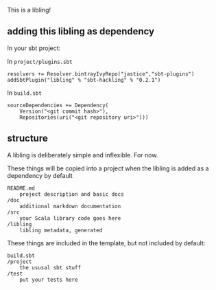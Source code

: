 This is a libling!

## adding this libling as dependency

In your sbt project:

In `project/plugins.sbt`

    resolvers += Resolver.bintrayIvyRepo("jastice","sbt-plugins")
    addSbtPlugin("libling" % "sbt-hackling" % "0.2.1")

In `build.sbt`

    sourceDependencies += Dependency(
        Version("<git commit hash>"), 
        Repositories(uri("<git repository uri>")))

## structure

A libling is deliberately simple and inflexible. For now.

These things will be copied into a project when the libling is added as a dependency by default

    README.md
        project description and basic docs
    /doc
        additional markdown documentation
    /src
        your Scala library code goes here
    /libling
        libling metadata, generated

These things are included in the template, but not included by default:

    build.sbt
    /project
        the ususal sbt stuff
    /test
        put your tests here

